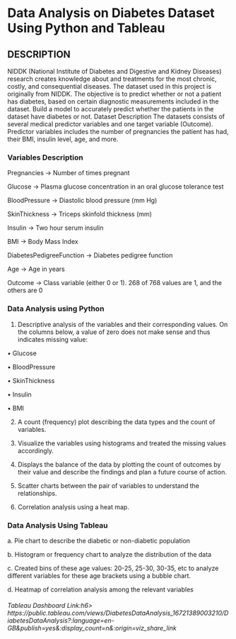 <h1 align="left">Data Analysis on Diabetes Dataset Using Python and Tableau</h1>

<h2 align="left">DESCRIPTION</h2>

NIDDK (National Institute of Diabetes and Digestive and Kidney Diseases) research creates knowledge about and treatments for the most chronic, costly, and consequential diseases.
The dataset used in this project is originally from NIDDK. The objective is to predict whether or not a patient has diabetes, based on certain diagnostic measurements included in the dataset.
Build a model to accurately predict whether the patients in the dataset have diabetes or not.
Dataset Description
The datasets consists of several medical predictor variables and one target variable (Outcome). Predictor variables includes the number of pregnancies the patient has had, their BMI, insulin level, age, and more.

 
<h3 align="left">Variables	Description</h3>

Pregnancies -> Number of times pregnant

Glucose -> Plasma glucose concentration in an oral glucose tolerance test

BloodPressure -> Diastolic blood pressure (mm Hg)

SkinThickness -> Triceps skinfold thickness (mm)

Insulin -> Two hour serum insulin

BMI -> Body Mass Index

DiabetesPedigreeFunction -> Diabetes pedigree function

Age -> Age in years

Outcome -> Class variable (either 0 or 1). 268 of 768 values are 1, and the others are 0

<h3 align="left">Data Analysis using Python</h3>

1. Descriptive analysis of the variables and their corresponding values. On the columns below, a value of zero does not make sense and thus indicates missing value:

• Glucose

• BloodPressure

• SkinThickness

• Insulin

• BMI

2. A count (frequency) plot describing the data types and the count of variables. 

3. Visualize the variables using histograms and treated the missing values accordingly.

4. Displays the balance of the data by plotting the count of outcomes by their value and describe the findings and plan a future course of action.

5. Scatter charts between the pair of variables to understand the relationships.

6. Correlation analysis using a heat map.

<h3 align="left">Data Analysis Using Tableau</h3>

a. Pie chart to describe the diabetic or non-diabetic population

b. Histogram or frequency chart to analyze the distribution of the data

c. Created bins of these age values: 20-25, 25-30, 30-35, etc to analyze different variables for these age brackets using a bubble chart.

d. Heatmap of correlation analysis among the relevant variables

<h6 align="left">Tableau Dashboard Link:h6>
https://public.tableau.com/views/DiabetesDataAnalysis_16721389003210/DiabetesDataAnalysis?:language=en-GB&publish=yes&:display_count=n&:origin=viz_share_link
